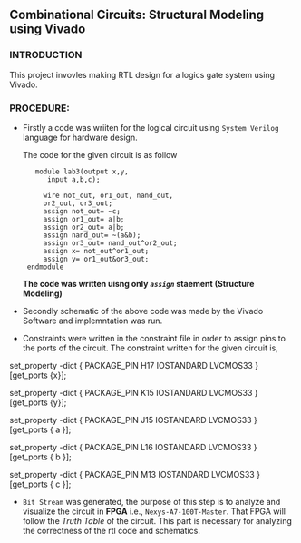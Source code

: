 ## Combinational Circuits: Structural Modeling using Vivado
### INTRODUCTION

This project invovles making RTL design for a logics gate system using Vivado.

### PROCEDURE:

- Firstly a code was wriiten for the logical circuit using `System Verilog` language for hardware design. 
   
    The code for the given circuit is as follow
         
         module lab3(output x,y,
            input a,b,c);

           wire not_out, or1_out, nand_out, 
           or2_out, or3_out;
           assign not_out= ~c;
           assign or1_out= a|b;
           assign or2_out= a|b;
           assign nand_out= ~(a&b);
           assign or3_out= nand_out^or2_out;
           assign x= not_out^or1_out;
           assign y= or1_out&or3_out;
       endmodule

  **The code was written uisng only ***`assign`*** staement (Structure Modeling)**

 - Secondly schematic of the above code was made by the Vivado Software and implemntation was run.

 - Constraints were written in the constraint file in order to assign pins to the ports of the circuit.
 The constraint written for the given circuit is,

 set_property -dict { PACKAGE_PIN H17 IOSTANDARD LVCMOS33 } [get_ports {x}];

 set_property -dict { PACKAGE_PIN K15   IOSTANDARD LVCMOS33 } [get_ports {y}];

 set_property -dict { PACKAGE_PIN J15   IOSTANDARD LVCMOS33 } [get_ports { a }];

 set_property -dict { PACKAGE_PIN L16   IOSTANDARD LVCMOS33 } [get_ports { b }]; 

 set_property -dict { PACKAGE_PIN M13   IOSTANDARD LVCMOS33 } [get_ports { c }];



 - `Bit Stream` was generated, the purpose of this step is to analyze and visualize the circuit in **FPGA**  i.e., `Nexys-A7-100T-Master`. That FPGA will follow the *Truth Table* of the circuit. This part is necessary for analyzing the correctness of the rtl code and schematics.
       

       




